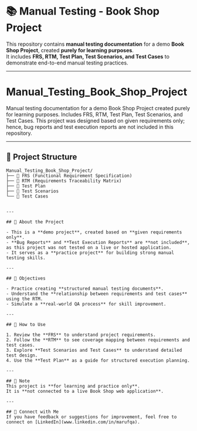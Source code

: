 # 📚 Manual Testing - Book Shop Project

This repository contains **manual testing documentation** for a demo **Book Shop Project**, created **purely for learning purposes**.  
It includes **FRS, RTM, Test Plan, Test Scenarios, and Test Cases** to demonstrate end-to-end manual testing practices.

---

# Manual_Testing_Book_Shop_Project
Manual testing documentation for a demo Book Shop Project created purely for learning purposes. Includes FRS, RTM, Test Plan, Test Scenarios, and Test Cases. This project was designed based on given requirements only; hence, bug reports and test execution reports are not included in this repository.

---
## 📁 Project Structure

```text
Manual_Testing_Book_Shop_Project/
├── 📄 FRS (Functional Requirement Specification)
├── 📄 RTM (Requirements Traceability Matrix)
├── 📄 Test Plan
├── 📄 Test Scenarios
└── 📄 Test Cases


---

## 📝 About the Project

- This is a **demo project**, created based on **given requirements only**.  
- **Bug Reports** and **Test Execution Reports** are **not included**, as this project was not tested on a live or hosted application.  
- It serves as a **practice project** for building strong manual testing skills.

---

## 🎯 Objectives

- Practice creating **structured manual testing documents**.
- Understand the **relationship between requirements and test cases** using the RTM.
- Simulate a **real-world QA process** for skill improvement.

---

## 🚀 How to Use

1. Review the **FRS** to understand project requirements.  
2. Follow the **RTM** to see coverage mapping between requirements and test cases.  
3. Explore **Test Scenarios and Test Cases** to understand detailed test design.  
4. Use the **Test Plan** as a guide for structured execution planning.

---

## 📌 Note
This project is **for learning and practice only**.  
It is **not connected to a live Book Shop web application**.

---

## 🤝 Connect with Me
If you have feedback or suggestions for improvement, feel free to connect on [LinkedIn](www.linkedin.com/in/marufqa).

